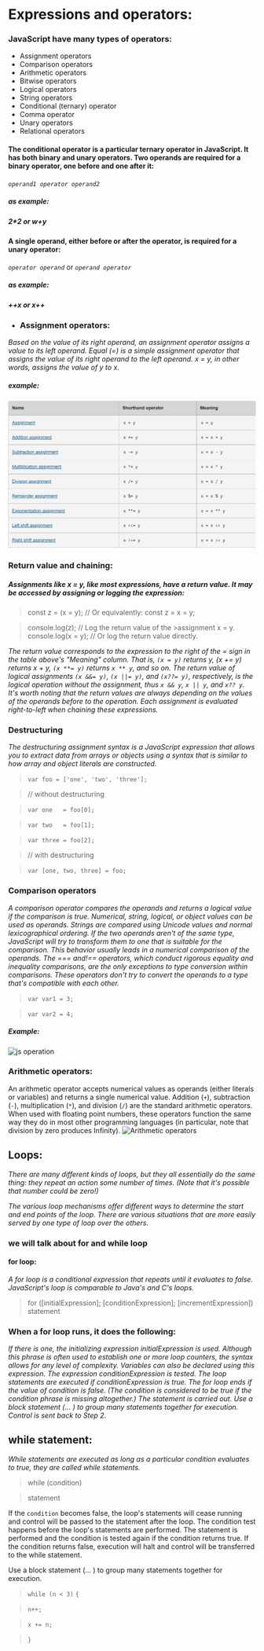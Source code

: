# Expressions and operators:
### **JavaScript have many types of operators:**
+ Assignment operators
+ Comparison operators
+ Arithmetic operators
+ Bitwise operators
+ Logical operators
+ String operators
+ Conditional (ternary) operator
+ Comma operator
+ Unary operators
+ Relational operators

#### The conditional operator is a particular ternary operator in JavaScript. It has both binary and unary operators. Two operands are required for a binary operator, one before and one after it:

*`operand1 operator operand2`*
##### as example:
##### 2*2 or w+y

#### A single operand, either before or after the operator, is required for a unary operator:
*`operator operand`* or *`operand operator`*
##### as example:
##### ++x or x++

* ### Assignment operators:
*Based on the value of its right operand, an assignment operator assigns a value to its left operand. Equal (=) is a simple assignment operator that assigns the value of its right operand to the left operand. x = y, in other words, assigns the value of y to x.*
##### example:
![image](Assignment.PNG)

### Return value and chaining:
##### Assignments like x = y, like most expressions, have a return value. It may be accessed by assigning or logging the expression:
>const z = (x = y); // Or equivalently: const z = x = y;

>console.log(z); // Log the return value of the >assignment x = y.
>console.log(x = y); // Or log the return value directly.


*The return value corresponds to the expression to the right of the = sign in the table above's "Meaning" column. That is, `(x = y)` returns y, (x += y) returns x + y, `(x **= y)` returns `x ** y`, and so on.
The return value of logical assignments `(x &&= y)`, `(x ||= y)`, and `(x??= y)`, respectively, is the logical operation without the assignment, thus `x && y`, `x || y`, and `x?? y`.
It's worth noting that the return values are always depending on the values of the operands before to the operation.
Each assignment is evaluated right-to-left when chaining these expressions.*

### Destructuring
*The destructuring assignment syntax is a JavaScript expression that allows you to extract data from arrays or objects using a syntax that is similar to how array and object literals are constructed.*
>`var foo = ['one', 'two', 'three'];`

>// without destructuring

>`var one   = foo[0];`

>`var two   = foo[1];`

>`var three = foo[2];`

>// with destructuring

>`var [one, two, three] = foo;`

### Comparison operators
*A comparison operator compares the operands and returns a logical value if the comparison is true. Numerical, string, logical, or object values can be used as operands. Strings are compared using Unicode values and normal lexicographical ordering. If the two operands aren't of the same type, JavaScript will try to transform them to one that is suitable for the comparison. This behavior usually leads in a numerical comparison of the operands. The === and!== operators, which conduct rigorous equality and inequality comparisons, are the only exceptions to type conversion within comparisons. These operators don't try to convert the operands to a type that's compatible with each other.*
>`var var1 = 3;`

>`var var2 = 4;`

##### Example:
![js operation](https://apprize.best/javascript/20lessons/20lessons.files/image041.jpg)

### Arithmetic operators:
An arithmetic operator accepts numerical values as operands (either literals or variables) and returns a single numerical value. Addition (`+`), subtraction (`-`), multiplication (`*`), and division (`/`) are the standard arithmetic operators. When used with floating point numbers, these operators function the same way they do in most other programming languages (in particular, note that division by zero produces Infinity).
![Arithmetic operators ](https://cdn-images-1.medium.com/max/1600/1*m46uTShBwfUIWC5txxL5Lw.jpeg)

## Loops:
*There are many different kinds of loops, but they all essentially do the same thing: they repeat an action some number of times. (Note that it's possible that number could be zero!)*

*The various loop mechanisms offer different ways to determine the start and end points of the loop. There are various situations that are more easily served by one type of loop over the others.*

### we will talk about for and while loop 
#### for loop:
*A for loop is a conditional expression that repeats until it evaluates to false. JavaScript's loop is comparable to Java's and C's loops.*
>for ([initialExpression]; [conditionExpression]; [incrementExpression])
  statement

### When a for loop runs, it does the following:
*If there is one, the initializing expression initialExpression is used. Although this phrase is often used to establish one or more loop counters, the syntax allows for any level of complexity. Variables can also be declared using this expression. The expression conditionExpression is tested. The loop statements are executed if conditionExpression is true. The for loop ends if the value of condition is false. (The condition is considered to be true if the condition phrase is missing altogether.)
The statement is carried out. Use a block statement (... ) to group many statements together for execution.
Control is sent back to Step 2.*

## while statement:
*While statements are executed as long as a particular condition evaluates to true, they are called while statements.*
>while (condition)

>  statement

If the `condition` becomes false, the loop's statements will cease running and control will be passed to the statement after the loop.
The condition test happens before the loop's statements are performed. The statement is performed and the condition is tested again if the condition returns true. If the condition returns false, execution will halt and control will be transferred to the while statement.

Use a block statement (... ) to group many statements together for execution.

 >`while (n < 3)` `{`

 > `n++;`

 > `x += n;`

>`}`







